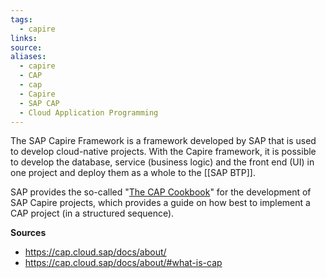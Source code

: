 ```yaml
---
tags:
  - capire
links:
source:
aliases:
  - capire
  - CAP
  - cap
  - Capire
  - SAP CAP
  - Cloud Application Programming
---
```

The SAP Capire Framework is a framework developed by SAP that is used to develop cloud-native projects. With the Capire framework, it is possible to develop the database, service (business logic) and the front end (UI) in one project and deploy them as a whole to the [[SAP BTP]].

SAP provides the so-called "[The CAP Cookbook](https://cap.cloud.sap/docs/guides/)" for the development of SAP Capire projects, which provides a guide on how best to implement a CAP project (in a structured sequence).

**Sources**
- https://cap.cloud.sap/docs/about/
- https://cap.cloud.sap/docs/about/#what-is-cap
